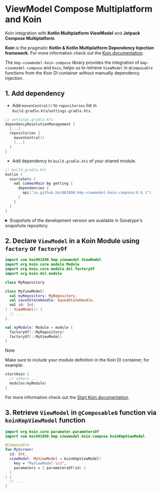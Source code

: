 # ViewModel Compose Multiplatform and Koin

Koin integration with **Kotlin Multiplatform ViewModel** and **Jetpack Compose Multiplatform**.

**Koin** is the pragmatic **Kotlin & Kotlin Multiplatform Dependency Injection framework**.
For more information check out the [Koin documentation](https://insert-koin.io/).

The `kmp-viewmodel-koin-compose` library provides the integration of `kmp-viewmodel-compose` and `Koin`,
helps us to retrieve `ViewModel` in `@Composable` functions from the Koin DI container
without manually dependency injection.

## 1. Add dependency

- Add `mavenCentral()` to `repositories` list in `build.gradle.kts`/`settings.gradle.kts`.

```kotlin
// settings.gradle.kts
dependencyResolutionManagement {
  [...]
  repositories {
    mavenCentral()
    [...]
  }
}
```

- Add dependency to `build.gradle.kts` of your shared module.

```kotlin
// build.gradle.kts
kotlin {
  sourceSets {
    val commonMain by getting {
      dependencies {
        api("io.github.hoc081098:kmp-viewmodel-koin-compose:0.6.1")
      }
    }
  }
}
```

<details>
<summary>Snapshots of the development version are available in Sonatype's snapshots repository.</summary>
<p>

```kotlin
// settings.gradle.kts
dependencyResolutionManagement {
  repositoriesMode.set(RepositoriesMode.PREFER_PROJECT)
  repositories {
    maven(url = "https://s01.oss.sonatype.org/content/repositories/snapshots/")
    [...]
  }
}

// build.gradle.kts
dependencies {
  api("io.github.hoc081098:kmp-viewmodel-koin-compose:0.6.2-SNAPSHOT")
}
```

</p>
</details>

## 2. Declare `ViewModel` in a Koin Module using `factory` or `factoryOf`

```kotlin
import com.hoc081098.kmp.viewmodel.ViewModel
import org.koin.core.module.Module
import org.koin.core.module.dsl.factoryOf
import org.koin.dsl.module

class MyRepository

class MyViewModel(
  val myRepository: MyRepository,
  val savedStateHandle: SavedStateHandle,
  val id: Int,
) : ViewModel() {
  // ...
}

val myModule: Module = module {
  factoryOf(::MyRepository)
  factoryOf(::MyViewModel)
}
```

> [!NOTE]
> Make sure to include your module definition in the Koin DI container, for example:
>
> ```kotlin
> startKoin {
>   // others ...
>   modules(myModule)
> }
> ```
> For more information check out the [Start Koin documentation](https://insert-koin.io/docs/reference/koin-core/start-koin#the-startkoin-function).

## 3. Retrieve `ViewModel` in `@Composable`s function via `koinKmpViewModel` function

```kotlin
import org.koin.core.parameter.parametersOf
import com.hoc081098.kmp.viewmodel.koin.compose.koinKmpViewModel

@Composable
fun MyScreen(
  id: Int,
  viewModel: MyViewModel = koinKmpViewModel(
    key = "MyViewModel-$id",
    parameters = { parametersOf(id) }
  )
) {
  // ...
}
```


